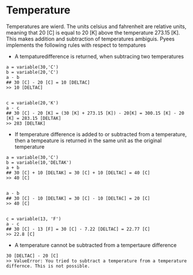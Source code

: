 # Temperature

Temperatures are wierd. The units celsius and fahrenheit are relative units, meaning that 20 [C] is equal to 20 [K] above the temperature 273.15 [K]. This makes addition and subtraction of temperatures ambiguis. Pyees implements the following rules with respect to tempatures

 - A tempaturedifference is returned, when subtracing two temperatures
 
```
a = variable(30,'C')
b = variable(20,'C')
a - b
## 30 [C] - 20 [C] = 10 [DELTAC]
>> 10 [DELTAC]


c = variable(20,'K')
a - c
## 30 [C] - 20 [K] = (30 [K] + 273.15 [K]) - 20[K] = 300.15 [K] - 20 [K] = 283.15 [DELTAK]
>> 283 [DELTAK]
```


 - If temperature difference is added to or subtracted from a temperature, then a tempeature is returned in the same unit as the original temperature
```
a = variable(30,'C')
b = variable(10,'DELTAK')
a + b 
## 30 [C] + 10 [DELTAK] = 30 [C] + 10 [DELTAC] = 40 [C]
>> 40 [C]


a - b
## 30 [C] - 10 [DELTAK] = 30 [C] - 10 [DELTAC] = 20 [C]
>> 40 [C]


c = variable(13, 'F')
a - c
## 30 [C] - 13 [F] = 30 [C] - 7.22 [DELTAC] = 22.77 [C]
>> 22.8 [C]
```



 - A temperature cannot be subtracted from a tempertaure difference

```
30 [DELTAC] - 20 [C]
>> ValueError: You tried to subtract a temperature from a temperature differnce. This is not possible.
```
